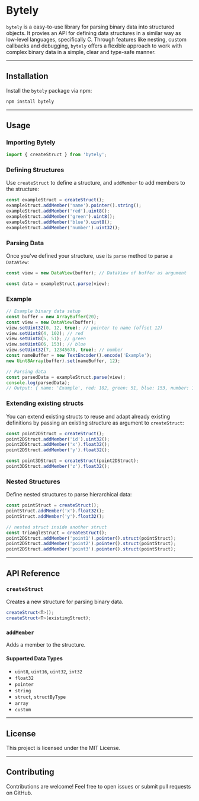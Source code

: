 # Bytely

`bytely` is a easy-to-use library for parsing binary data into structured objects. It provies an API for defining data structures in a similar way as low-level languages, specifically C. Through features like nesting, custom callbacks and debugging, `bytely` offers a flexible approach to work with complex binary data in a simple, clear and type-safe manner.

---

## Installation

Install the `bytely` package via npm:

```bash
npm install bytely
```

---

## Usage

### Importing Bytely

```typescript
import { createStruct } from 'bytely';
```

### Defining Structures

Use `createStruct` to define a structure, and `addMember` to add members to the structure:

```typescript
const exampleStruct = createStruct();
exampleStruct.addMember('name').pointer().string();
exampleStruct.addMember('red').uint8();
exampleStruct.addMember('green').uint8();
exampleStruct.addMember('blue').uint8();
exampleStruct.addMember('number').uint32();
```

### Parsing Data

Once you've defined your structure, use its `parse` method to parse a `DataView`:

```typescript
const view = new DataView(buffer); // DataView of buffer as argument

const data = exampleStruct.parse(view);
```

### Example

```typescript
// Example binary data setup
const buffer = new ArrayBuffer(20);
const view = new DataView(buffer);
view.setUint32(0, 12, true); // pointer to name (offset 12)
view.setUint8(4, 102); // red
view.setUint8(5, 51); // green
view.setUint8(6, 153); // blue
view.setUint32(7, 12345678, true); // number
const nameBuffer = new TextEncoder().encode('Example');
new Uint8Array(buffer).set(nameBuffer, 12);

// Parsing data
const parsedData = exampleStruct.parse(view);
console.log(parsedData);
// Output: { name: 'Example', red: 102, green: 51, blue: 153, number: 12345678 }
```

### Extending existing structs

You can extend existing structs to reuse and adapt already existing definitions by passing an existing structure as argument to `createStruct`:

```typescript
const point2DStruct = createStruct();
point2DStruct.addMember('id').uint32();
point2DStruct.addMember('x').float32();
point2DStruct.addMember('y').float32();

const point3DStruct = createStruct(point2DStruct);
point3DStruct.addMember('z').float32();
```

### Nested Structures

Define nested structures to parse hierarchical data:

```typescript
const pointStruct = createStruct();
pointStruct.addMember('x').float32();
pointStruct.addMember('y').float32();

// nested struct inside another struct
const triangleStruct = createStruct();
point2DStruct.addMember('point1').pointer().struct(pointStruct);
point2DStruct.addMember('point2').pointer().struct(pointStruct);
point2DStruct.addMember('point3').pointer().struct(pointStruct);
```

---

## API Reference

### `createStruct`

Creates a new structure for parsing binary data.

```typescript
createStruct<T>();
createStruct<T>(existingStruct);
```

### `addMember`

Adds a member to the structure.

#### Supported Data Types

- `uint8`, `uint16`, `uint32`, `int32`
- `float32`
- `pointer`
- `string`
- `struct`, `structByType`
- `array`
- `custom`

---

## License

This project is licensed under the MIT License.

---

## Contributing

Contributions are welcome! Feel free to open issues or submit pull requests on GitHub.
